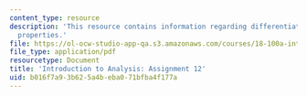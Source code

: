 ```yaml
---
content_type: resource
description: 'This resource contains information regarding differentiation: local
  properties.'
file: https://ol-ocw-studio-app-qa.s3.amazonaws.com/courses/18-100a-introduction-to-analysis-fall-2012/b016f7a93b625a4beba071bfba4f177a_MIT18_100AF12_Assign_12.pdf
file_type: application/pdf
resourcetype: Document
title: 'Introduction to Analysis: Assignment 12'
uid: b016f7a9-3b62-5a4b-eba0-71bfba4f177a
---
```

